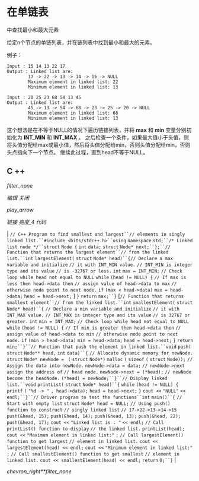 # 在单链表

中查找最小和最大元素

给定n个节点的单链列表，并在链列表中找到最小和最大的元素。

例子：

```
Input : 15 14 13 22 17
Output : Linked list are:
        17 -> 22 -> 13 -> 14 -> 15 -> NULL
        Maximum element in linked list: 22
        Minimum element in linked list: 13

Input : 20 25 23 68 54 13 45
Output : Linked list are:
        45 -> 13 -> 54 -> 68 -> 23 -> 25 -> 20 -> NULL
        Maximum element in linked list: 68
        Minimum element in linked list: 13

```

这个想法是在不等于NULL的情况下遍历链接列表，并将 **max** 和 **min** 变量分别初始化为 **INT_MIN** 和 **INT_MAX** 。 之后检查一个条件，如果最大值小于头值，则将头值分配给max或最小值，然后将头值分配给min，否则头值分配给min，否则头点指向下一个节点。 继续此过程，直到head不等于NULL。

## C ++

*filter_none*

*编辑*
*关闭*

*play_arrow*

*链接*
*亮度_4*
*代码*

| `// C++ Program to find smallest and largest``// elements in singly linked list.``#include <bits/stdc++.h>``using` `namespace` `std;``/* Linked list node */``struct` `Node {` `int` `data;` `struct` `Node* next;``};``// Function that returns the largest element``// from the linked list.``int` `largestElement(` `struct` `Node* head)``{`​​  `// Declare a max variable and initialize` `// it with INT_MIN value.` `// INT_MIN is integer type and its value` `// is -32767 or less.` `int` `max = INT_MIN;` `// Check loop while head not equal to NULL` `while` `(head != NULL) {` `// If max is less then head->data then` `// assign value of head->data to max` `// otherwise node point to next node.` `if` `(max < head->data)` `max = head->data;` `head = head->next;` ] `}` `return` `max;``}` [`// Function that returns smallest element``// from the linked list.``int` `smallestElement(` `struct` `Node* head)``{` `// Declare a min variable and initialize` `// it with INT_MAX value.` `// INT_MAX is integer type and its value` `// is 32767 or greater.` `int` `min = INT_MAX;` `// Check loop while head not equal to NULL` `while` `(head != NULL) {` `// If min is greater then head->data then` `// assign value of head->data to min` `// otherwise node point to next node.` `if` `(min > head->data)` `min = head->data;` `head = head->next;` `}` `return` `min;``}``// Function that push the element in linked list.``void` `push(` `struct` `Node** head,` `int` `data)``{` `// Allocate dynamic memory for newNode.` `struct` `Node* newNode = ` `(` `struct` `Node*)` `malloc` `(` `sizeof` `(` `struct` `Node));` `// Assign the data into newNode.` `newNode->data = data;` `// newNode->next assign the address of` `// head node.` `newNode->next = (*head);` `// newNode become the headNode.` `(*head) = newNode;``}``// Display linked list.``void` `printList(` `struct` `Node* head)``{` `while` `(head != NULL) {` `printf` `(` `"%d -> "` `, head->data);` `head = head->next;` `}` `cout <<` `"NULL"` `<< endl;``}``// Driver program to test the functions``int` `main()``{` `// Start with empty list` `struct` `Node* head = NULL;` `// Using push() function to construct` `// singly linked list` `// 17->22->13->14->15` `push(&head, 15);` `push(&head, 14);` `push(&head, 13);` `push(&head, 22);` `push(&head, 17);` `cout <<` `"Linked list is : "` `<< endl;` `// Call printList() function to display` `// the linked list.` `printList(head);` `cout <<` `"Maximum element in linked list:"` `;` `// Call largestElement() function to get largest` `// element in linked list.` `cout << largestElement(head) << endl;` `cout <<` `"Minimum element in linked list:"` `;` `// Call smallestElement() function to get smallest` `// element in linked list.` `cout << smallestElement(head) << endl;` `return` `0;``}` |

*chevron_right**filter_none*